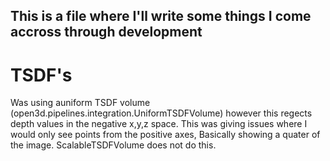 ## This is a file where I'll write some things I come accross through development

# TSDF's
Was using auniform TSDF volume (open3d.pipelines.integration.UniformTSDFVolume) however this regects depth values in the negative x,y,z space. This was giving issues where I would only see points from the positive axes, Basically showing a quater of the image. ScalableTSDFVolume does not do this. 